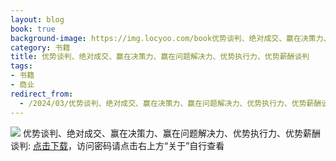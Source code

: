 ```yaml
---
layout: blog
book: true
background-image: https://img.locyoo.com/book优势谈判、绝对成交、赢在决策力、赢在问题解决力、优势执行力、优势薪酬谈判.jpg
category: 书籍
title: 优势谈判、绝对成交、赢在决策力、赢在问题解决力、优势执行力、优势薪酬谈判
tags:
- 书籍
- 商业
redirect_from:
  - /2024/03/优势谈判、绝对成交、赢在决策力、赢在问题解决力、优势执行力、优势薪酬谈判/
---
```

![](https://img.locyoo.com/book优势谈判、绝对成交、赢在决策力、赢在问题解决力、优势执行力、优势薪酬谈判.jpg)
优势谈判、绝对成交、赢在决策力、赢在问题解决力、优势执行力、优势薪酬谈判: <a name = "ref1" href="https://url18.ctfile.com/f/50983618-1377644548-2a55f6?p=3619">点击下载</a>，访问密码请点击右上方“关于”自行查看